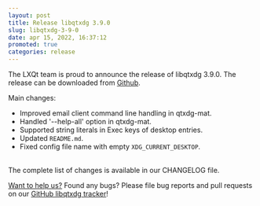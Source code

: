 ```yaml
---
layout: post
title: Release libqtxdg 3.9.0
slug: libqtxdg-3-9-0
date: apr 15, 2022, 16:37:12
promoted: true
categories: release
---
```


The LXQt team is proud to announce the release of libqtxdg 3.9.0.
The release can be downloaded from [Github](https://github.com/lxqt/libqtxdg/releases).

Main changes:

 * Improved email client command line handling in qtxdg-mat.
 * Handled '--help-all' option in qtxdg-mat.
 * Supported string literals in Exec keys of desktop entries.
 * Updated `README.md`.
 * Fixed config file name with empty `XDG_CURRENT_DESKTOP`.


<br/>
The complete list of changes is available in our CHANGELOG file.
<br/>

[Want to help us?](https://github.com/lxqt/lxqt/wiki/Contributing-code) Found any bugs? Please file bug reports and pull requests on our [GitHub libqtxdg tracker](https://github.com/lxqt/libqtxdg/issues)!

